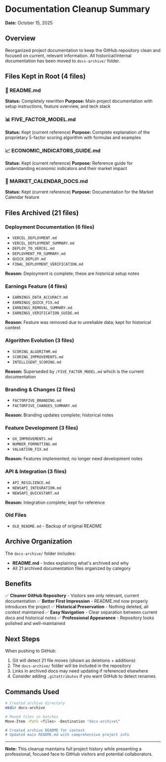 # Documentation Cleanup Summary

**Date:** October 15, 2025

## Overview
Reorganized project documentation to keep the GitHub repository clean and focused on current, relevant information. All historical/internal documentation has been moved to `docs-archive/` folder.

## Files Kept in Root (4 files)

### 📖 README.md
**Status:** Completely rewritten
**Purpose:** Main project documentation with setup instructions, feature overview, and tech stack

### 📊 FIVE_FACTOR_MODEL.md
**Status:** Kept (current reference)
**Purpose:** Complete explanation of the proprietary 5-factor scoring algorithm with formulas and examples

### 📈 ECONOMIC_INDICATORS_GUIDE.md
**Status:** Kept (current reference)
**Purpose:** Reference guide for understanding economic indicators and their market impact

### 📅 MARKET_CALENDAR_DOCS.md
**Status:** Kept (current reference)
**Purpose:** Documentation for the Market Calendar feature

## Files Archived (21 files)

### Deployment Documentation (6 files)
- `VERCEL_DEPLOYMENT.md`
- `VERCEL_DEPLOYMENT_SUMMARY.md`
- `DEPLOY_TO_VERCEL.md`
- `DEPLOYMENT_PR_SUMMARY.md`
- `QUICK_DEPLOY.md`
- `FINAL_DEPLOYMENT_VERIFICATION.md`

**Reason:** Deployment is complete; these are historical setup notes

### Earnings Feature (4 files)
- `EARNINGS_DATA_ACCURACY.md`
- `EARNINGS_QUICK_FIX.md`
- `EARNINGS_REMOVAL_SUMMARY.md`
- `EARNINGS_VERIFICATION_GUIDE.md`

**Reason:** Feature was removed due to unreliable data; kept for historical context

### Algorithm Evolution (3 files)
- `SCORING_ALGORITHM.md`
- `SCORING_IMPROVEMENTS.md`
- `INTELLIGENT_SCORING.md`

**Reason:** Superseded by `/FIVE_FACTOR_MODEL.md` which is the current documentation

### Branding & Changes (2 files)
- `FACTORFIVE_BRANDING.md`
- `FACTORFIVE_CHANGES_SUMMARY.md`

**Reason:** Branding updates complete; historical notes

### Feature Development (3 files)
- `UX_IMPROVEMENTS.md`
- `NUMBER_FORMATTING.md`
- `VALUATION_FIX.md`

**Reason:** Features implemented; no longer need development notes

### API & Integration (3 files)
- `API_RESILIENCE.md`
- `NEWSAPI_INTEGRATION.md`
- `NEWSAPI_QUICKSTART.md`

**Reason:** Integration complete; kept for reference

### Old Files
- `OLD_README.md` - Backup of original README

## Archive Organization

The `docs-archive/` folder includes:
- **README.md** - Index explaining what's archived and why
- All 21 archived documentation files organized by category

## Benefits

✅ **Cleaner GitHub Repository** - Visitors see only relevant, current documentation
✅ **Better First Impression** - README.md now properly introduces the project
✅ **Historical Preservation** - Nothing deleted, all context maintained
✅ **Easy Navigation** - Clear separation between current docs and historical notes
✅ **Professional Appearance** - Repository looks polished and well-maintained

## Next Steps

When pushing to GitHub:
1. Git will detect 21 file moves (shown as deletions + additions)
2. The `docs-archive/` folder will be included in the repository
3. Links in archived docs may need updating if referenced elsewhere
4. Consider adding `.gitattributes` if you want GitHub to detect renames

## Commands Used

```bash
# Created archive directory
mkdir docs-archive

# Moved files in batches
Move-Item -Path <files> -Destination "docs-archive\"

# Created archive README for context
# Updated main README.md with comprehensive project info
```

---

**Note:** This cleanup maintains full project history while presenting a professional, focused face to GitHub visitors and potential collaborators.
